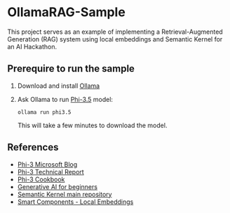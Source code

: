 # OllamaRAG-Sample

This project serves as an example of implementing a Retrieval-Augmented Generation (RAG) system using local embeddings and Semantic Kernel for an AI Hackathon.

## Prerequire to run the sample

1. Download and install [Ollama](https://ollama.com/download)
1. Ask Ollama to run [Phi-3.5](https://ollama.com/library/phi3.5) model:
	
	```shell
	ollama run phi3.5
	```
	
	This will take a few minutes to download the model.

## References

- [Phi-3 Microsoft Blog](https://aka.ms/phi3blog-april)
- [Phi-3 Technical Report](https://aka.ms/phi3-tech-report)
- [Phi-3 Cookbook](https://aka.ms/Phi-3CookBook)
- [Generative AI for beginners](https://github.com/microsoft/generative-ai-for-beginners)
- [Semantic Kernel main repository](https://github.com/microsoft/semantic-kernel)
- [Smart Components - Local Embeddings](https://github.com/dotnet-smartcomponents/smartcomponents/blob/main/docs/local-embeddings.md)
